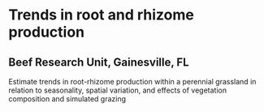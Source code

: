 # Trends in root and rhizome production
## Beef Research Unit, Gainesville, FL
Estimate trends in root-rhizome production within a perennial grassland in relation to seasonality, spatial variation, and effects of vegetation composition and simulated grazing
